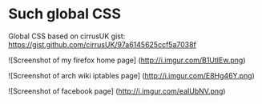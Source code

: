 # Such global CSS

Global CSS based on cirrusUK gist: https://gist.github.com/cirrusUK/97a6145625ccf5a7038f

![Screenshot of my firefox home page] (http://i.imgur.com/B1UtIEw.png)

![Screenshot of arch wiki iptables page] (http://i.imgur.com/E8Hg46Y.png)

![Screenshot of facebook page] (http://i.imgur.com/eaIUbNV.png)
